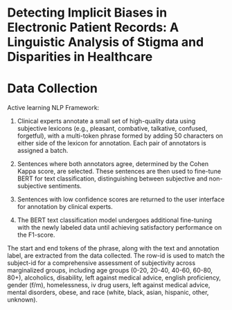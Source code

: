 # Detecting Implicit Biases in Electronic Patient Records: A Linguistic Analysis of Stigma and Disparities in Healthcare


# Data Collection

Active learning NLP Framework:

1. Clinical experts annotate a small set of high-quality data using subjective lexicons (e.g., pleasant, combative, talkative, confused, forgetful), with a multi-token phrase formed by adding 50 characters on either side of the lexicon for annotation. Each pair of annotators is assigned a batch.
   
2. Sentences where both annotators agree, determined by the Cohen Kappa score, are selected. These sentences are then used to fine-tune BERT for text classification, distinguishing between subjective and non-subjective sentiments.
   
3. Sentences with low confidence scores are returned to the user interface for annotation by clinical experts.
   
4. The BERT text classification model undergoes additional fine-tuning with the newly labeled data until achieving satisfactory performance on the F1-score.


The start and end tokens of the phrase, along with the text and annotation label, are extracted from the data collected. The row-id is used to match the subject-id for a comprehensive assessment of subjectivity across marginalized groups, including age groups (0-20, 20-40, 40-60, 60-80, 80+), alcoholics, disability, left against medical advice, english proficiency, gender (f/m), homelessness, iv drug users, left against medical advice, mental disorders, obese, and race (white, black, asian, hispanic, other, unknown).













